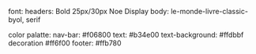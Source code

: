 font:
headers: Bold 25px/30px Noe Display
body: le-monde-livre-classic-byol, serif

color palatte:
nav-bar: #f06800
text: #b34e00
text-background: #ffdbbf
decoration #ff6f00
footer: #ffb780
